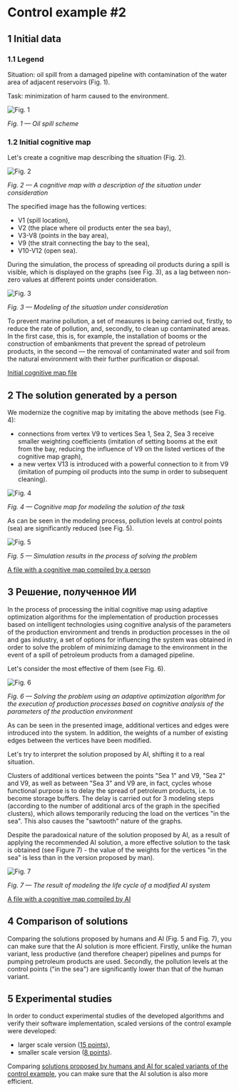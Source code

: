 ﻿# Control example #2

## 1 Initial data

### 1.1 Legend

Situation: oil spill from a damaged pipeline with contamination of the water area of adjacent reservoirs (Fig. 1).

Task: minimization of harm caused to the environment.

![Fig. 1](pic_2_1.png)

_Fig. 1 — Oil spill scheme_

### 1.2 Initial cognitive map

Let's create a cognitive map describing the situation (Fig. 2).

![Fig. 2](pic_2_2.png)

_Fig. 2 — A cognitive map with a description of the situation under consideration_

The specified image has the following vertices:
- V1 (spill location),
- V2 (the place where oil products enter the sea bay),
- V3-V8 (points in the bay area),
- V9 (the strait connecting the bay to the sea),
- V10-V12 (open sea).

During the simulation, the process of spreading oil products during a spill is visible, which is displayed on the graphs (see Fig. 3), as a lag between non-zero values at different points under consideration.

![Fig. 3](pic_2_3.png)

_Fig. 3 — Modeling of the situation under consideration_

To prevent marine pollution, a set of measures is being carried out, firstly, to reduce the rate of pollution, and, secondly, to clean up contaminated areas. In the first case, this is, for example, the installation of booms or the construction of embankments that prevent the spread of petroleum products, in the second — the removal of contaminated water and soil from the natural environment with their further purification or disposal.

[Initial cognitive map file](Control_example_2_Phase_1_init_12.cmj)

## 2 The solution generated by a person

We modernize the cognitive map by imitating the above methods (see Fig. 4):
- connections from vertex V9 to vertices Sea 1, Sea 2, Sea 3 receive smaller weighting coefficients (imitation of setting booms at the exit from the bay, reducing the influence of V9 on the listed vertices of the cognitive map graph),
- a new vertex V13 is introduced with a powerful connection to it from V9 (imitation of pumping oil products into the sump in order to subsequent cleaning).

![Fig. 4](pic_2_4.png)

_Fig. 4 — Cognitive map for modeling the solution of the task_

As can be seen in the modeling process, pollution levels at control points (sea) are significantly reduced (see Fig. 5).

![Fig. 5](pic_2_5.png)

_Fig. 5 — Simulation results in the process of solving the problem_

[A file with a cognitive map compiled by a person](Control_example_2_Phase_2_human_12.cmj)

## 3 Решение, полученное ИИ

In the process of processing the initial cognitive map using adaptive optimization algorithms for the implementation of production processes based on intelligent technologies using cognitive analysis of the parameters of the production environment and trends in production processes in the oil and gas industry, a set of options for influencing the system was obtained in order to solve the problem of minimizing damage to the environment in the event of a spill of petroleum products from a damaged pipeline.

Let's consider the most effective of them (see Fig. 6).

![Fig. 6](pic_2_6.png)

_Fig. 6 — Solving the problem using an adaptive optimization algorithm for the execution of production processes based on cognitive analysis of the parameters of the production environment_

As can be seen in the presented image, additional vertices and edges were introduced into the system. In addition, the weights of a number of existing edges between the vertices have been modified.

Let's try to interpret the solution proposed by AI, shifting it to a real situation.

Clusters of additional vertices between the points "Sea 1" and V9, "Sea 2" and V9, as well as between "Sea 3" and V9 are, in fact, cycles whose functional purpose is to delay the spread of petroleum products, i.e. to become storage buffers. The delay is carried out for 3 modeling steps (according to the number of additional arcs of the graph in the specified clusters), which allows temporarily reducing the load on the vertices "in the sea". This also causes the "sawtooth" nature of the graphs.

Despite the paradoxical nature of the solution proposed by AI, as a result of applying the recommended AI solution, a more effective solution to the task is obtained (see Figure 7) - the value of the weights for the vertices "in the sea" is less than in the version proposed by man).

![Fig. 7](pic_2_7.png)

_Fig. 7 — The result of modeling the life cycle of a modified AI system_

[A file with a cognitive map compiled by AI](Control_example_2_Phase_3_robo_12.cmj)

## 4 Comparison of solutions

Comparing the solutions proposed by humans and AI (Fig. 5 and Fig. 7), you can make sure that the AI solution is more efficient. Firstly, unlike the human variant, less productive (and therefore cheaper) pipelines and pumps for pumping petroleum products are used. Secondly, the pollution levels at the control points ("in the sea") are significantly lower than that of the human variant.

## 5 Experimental studies

In order to conduct experimental studies of the developed algorithms and verify their software implementation, scaled versions of the control example were developed:

- larger scale version ([15 points](Control_example_2_Phase_1_init_15.cmj)),
- smaller scale version ([8 points](Control_example_2_Phase_1_init_8.cmj)).

Comparing [solutions proposed by humans and AI for scaled variants of the control example](Control_example_2_Phase_2-3_human-robo_8-15.zip ), you can make sure that the AI solution is also more efficient.
